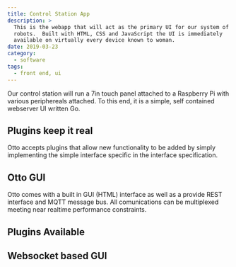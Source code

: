 ```yaml
---
title: Control Station App
description: > 
  This is the webapp that will act as the primary UI for our system of
  robots.  Built with HTML, CSS and JavaScript the UI is immediately
  available on virtually every device known to woman.
date: 2019-03-23
category:
  - software
tags:
  - front end, ui
---
```


Our control station will run a 7in touch panel attached to a Raspberry
Pi with various periphereals attached.  To this end, it is a simple,
self contained webserver UI written Go.

## Plugins keep it real

Otto accepts plugins that allow new functionality to be added by
simply implementing the simple interface specific in the interface
specification. 

## Otto GUI

Otto comes with a built in GUI (HTML) interface as well as a provide
REST interface and MQTT message bus.  All comunications can be
multiplexed meeting near realtime performance constraints.


## Plugins Available

## Websocket based GUI
